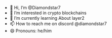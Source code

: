 - 👋 Hi, I’m @Diamondstar7
- 👀 I’m interested in crypto blockchains  
- 🌱 I’m currently learning About layer2
- 📫 How to reach me on discord  @diamondstar7
- 😄 Pronouns: he/him

<!---
Diamondstar7/Diamondstar7 is a ✨ special ✨ repository because its `README.md` (this file) appears on your GitHub profile.
You can click the Preview link to take a look at your changes.
--->
